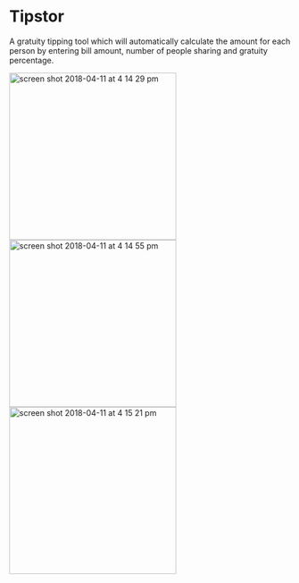 # Tipstor

A gratuity tipping tool which will automatically calculate the amount for each person by entering bill amount, number of people sharing and gratuity percentage.

<img width="299" alt="screen shot 2018-04-11 at 4 14 29 pm" src="https://user-images.githubusercontent.com/11822719/38647926-a2cad6dc-3da3-11e8-8080-1611fe02965c.png">

<img width="299" alt="screen shot 2018-04-11 at 4 14 55 pm" src="https://user-images.githubusercontent.com/11822719/38647933-aa4f6152-3da3-11e8-957d-39b068dcc9e1.png">

<img width="299" alt="screen shot 2018-04-11 at 4 15 21 pm" src="https://user-images.githubusercontent.com/11822719/38647949-b2391ae8-3da3-11e8-8f16-1e49c7807b44.png">
